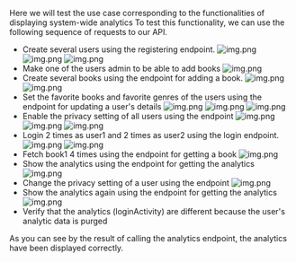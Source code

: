 Here we will test the use case corresponding to the functionalities of displaying system-wide analytics
To test this functionality, we can use the following sequence of requests to our API.

- Create several users using the registering endpoint.
![img.png](screenshots/analytics_user_flow/add-user1.png)
![img.png](screenshots/analytics_user_flow/add-user2.png)
![img.png](screenshots/analytics_user_flow/add-user3.png)
- Make one of the users admin to be able to add books
![img.png](screenshots/analytics_user_flow/admin-user1.png)
- Create several books using the endpoint for adding a book.
![img.png](screenshots/analytics_user_flow/add-book1.png)
![img.png](screenshots/analytics_user_flow/add-book2.png)
- Set the favorite books and favorite genres of the users using the endpoint for updating a user's details
![img.png](screenshots/analytics_user_flow/change-user1.png)
![img.png](screenshots/analytics_user_flow/change-user2.png)
![img.png](screenshots/analytics_user_flow/change-user3.png)
- Enable the privacy setting of all users using the endpoint
![img.png](screenshots/analytics_user_flow/enable-collection-user1.png)
![img.png](screenshots/analytics_user_flow/enable-collection-user2.png)
![img.png](screenshots/analytics_user_flow/enable-collection-user3.png)
- Login 2 times as user1 and 2 times as user2 using the login endpoint.
![img.png](screenshots/analytics_user_flow/login-user1.png)
![img.png](screenshots/analytics_user_flow/login-user2.png)
- Fetch book1 4 times using the endpoint for getting a book
![img.png](screenshots/analytics_user_flow/get-book1.png)
- Show the analytics using the endpoint for getting the analytics
![img.png](screenshots/analytics_user_flow/fetch-analytics.png)
- Change the privacy setting of a user using the endpoint
![img.png](screenshots/analytics_user_flow/disable-collection-user1.png)
- Show the analytics again using the endpoint for getting the analytics
![img.png](screenshots/analytics_user_flow/fetch-analytics-2.png)
- Verify that the analytics (loginActivity) are different because the user's analytic data is purged

As you can see by the result of calling the analytics endpoint, the analytics have been displayed correctly.